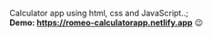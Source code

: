 Calculator app using html, css and JavaScript..;
</br>
**Demo: https://romeo-calculatorapp.netlify.app** 😉
